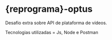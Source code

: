 # {reprograma}-optus
Desafio extra sobre API de plataforma de vídeos.


Tecnologias utilizadas = Js, Node e Postman
